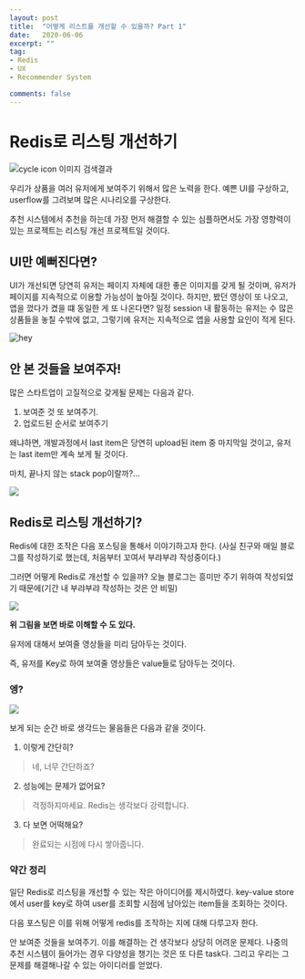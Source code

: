 ```yaml
---  
layout: post  
title:  "어떻게 리스트를 개선할 수 있을까? Part 1"  
date:   2020-06-06
excerpt: ""  
tag:  
- Redis  
- UX
- Recommender System

comments: false  
---  
```


# Redis로 리스팅 개선하기

![cycle icon 이미지 검색결과](https://blog.hubspot.com/hubfs/best-mobile-websites.jpg)

우리가 상품을 여러 유저에게 보여주기 위해서 많은 노력을 한다.
예쁜 UI를 구상하고, userflow를 그려보며 많은 시나리오를 구상한다.

추천 시스템에서 추천을 하는데 가장 먼저 해결할 수 있는 심플하면서도 가장 영향력이 있는 프로젝트는
리스팅 개선 프로젝트일 것이다.

## UI만 예뻐진다면?

UI가 개선되면 당연히 유저는 페이지 자체에 대한 좋은 이미지를 갖게 될 것이며,
유저가 페이지를 지속적으로 이용할 가능성이 높아질 것이다.
하지만, 봤던 영상이 또 나오고, 앱을 껐다가 켰을 떄 동일한 게 또 나온다면?
일정 session 내 활동하는 유저는 수 많은 상품들을 놓칠 수밖에 없고, 그렇기에 유저는 지속적으로 앱을 사용할 요인이 적게 된다.

![hey](https://media.vingle.net/images/ca_l/47q48rm04h.jpg)

## 안 본 것들을 보여주자!

많은 스타트업이 고질적으로 갖게될 문제는 다음과 같다.
1. 보여준 것 또 보여주기.
2. 업로드된 순서로 보여주기

왜냐하면, 개발과정에서 last item은 당연히 upload된 item 중 마지막일 것이고,
유저는 last item만 계속 보게 될 것이다.

마치, 끝나지 않는 stack pop이랄까?...

![](https://upload.wikimedia.org/wikipedia/commons/thumb/2/29/Data_stack.svg/1200px-Data_stack.svg.png)


## Redis로 리스팅 개선하기?

Redis에 대한 조작은 다음 포스팅을 통해서 이야기하고자 한다.
(사실 친구와 매일 블로그를 작성하기로 했는데, 처음부터 꼬여서 부랴부랴 작성중이다.)

그러면 어떻게 Redis로 개선할 수 있을까?
오늘 블로그는 흥미만 주기 위하여 작성되었기 때문에(기간 내 부랴부랴 작성하는 것은 안 비밀)

![](https://upload.wikimedia.org/wikipedia/commons/5/5b/KeyValue.PNG)

**위 그림을 보면 바로 이해할 수 도 있다.**

유저에 대해서 보여줄 영상들을 미리 담아두는 것이다.

즉, 유저를 Key로 하여 보여줄 영상들은 value들로 담아두는 것이다.

### 엥?

![](https://pbs.twimg.com/profile_images/990944360203145217/y5MdOHGV_400x400.jpg)

보게 되는 순간 바로 생각드는 물음들은 다음과 같을 것이다.

1. 이렇게 간단히?
> 네, 너무 간단하죠?
2. 성능에는 문제가 없어요?
> 걱정하지마세요. Redis는 생각보다 강력합니다.
3. 다 보면 어떡해요?
> 완료되는 시점에 다시 쌓아줍니다.


### 약간 정리

일단 Redis로 리스팅을 개선할 수 있는 작은 아이디어를 제시하였다.
key-value store에서 user를 key로 하여 user를 조회할 시점에 남아있는 item들을 조회하는 것이다.

다음 포스팅은 이를 위해 어떻게 redis를 조작하는 지에 대해 다루고자 한다.

안 보여준 것들을 보여주기. 이를 해결하는 건 생각보다 상당히 어려운 문제다. 나중의 추천 시스템이 들어가는 경우 다양성을 챙기는 것은 또 다른 task다. 
그리고 우리는 그 문제를 해결해나갈 수 있는 아이디러를 얻었다.
